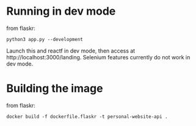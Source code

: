 # Running in dev mode

from flaskr:

```
python3 app.py --development
```

Launch this and reactf in dev mode, then access at http://localhost:3000/landing. Selenium features currently do not work in dev mode.

# Building the image

from flaskr:

```
docker build -f dockerfile.flaskr -t personal-website-api .
```